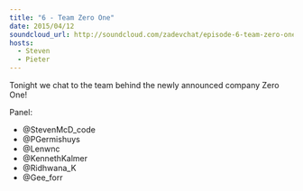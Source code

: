```yaml
---
title: "6 - Team Zero One"
date: 2015/04/12
soundcloud_url: http://soundcloud.com/zadevchat/episode-6-team-zero-one
hosts:
  - Steven
  - Pieter
---
```


Tonight we chat to the team behind the newly announced company Zero One!

Panel:

* @StevenMcD_code 
* @PGermishuys 
* @Lenwnc 
* @KennethKalmer 
* @Ridhwana_K 
* @Gee_forr
